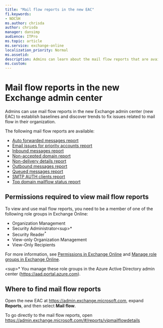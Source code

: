 ```yaml
---
title: "Mail flow reports in the new EAC"
f1.keywords:
- NOCSH
ms.author: chrisda
author: chrisda
manager: dansimp
audience: ITPro
ms.topic: article
ms.service: exchange-online
localization_priority: Normal
ms.assetid:
description: Admins can learn about the mail flow reports that are available in the new Exchange admin center.
ms.custom:
---
```


# Mail flow reports in the new Exchange admin center

Admins can use mail flow reports in the new Exchange admin center (new EAC) to establish baselines and discover trends to fix issues related to mail flow in their organization.

The following mail flow reports are available:

- [Auto forwarded messages report](mfr-auto-forwarded-messages-report.md)
- [Email issues for priority accounts report](mfr-email-issues-for-priority-accounts-report.md)
- [Inbound messages report](mfr-inbound-messages-and-outbound-messages-reports.md)
- [Non-accepted domain report](mfr-non-accepted-domain-report.md)
- [Non-delivery details report](mfr-non-delivery-details-report.md)
- [Outbound messages report](mfr-inbound-messages-and-outbound-messages-reports.md)
- [Queued messages report](mfr-queued-messages-report.md)
- [SMTP AUTH clients report](mfr-smtp-auth-clients-report.md)
- [Top domain mailflow status report](mfr-top-domain-mailflow-status-report.md)

## Permissions required to view mail flow reports

To view and use mail flow reports, you need to be a member of one of the following role groups in Exchange Online:

- Organization Management
- Security Administrator<sup\>*</sup>
- Security Reader<sup>\*</sup>
- View-only Organization Management
- View-Only Recipients

For more information, see [Permissions in Exchange Online](../../permissions-exo/permissions-exo.md) and [Manage role groups in Exchange Online](../../permissions-exo/role-groups.md).

<sup\>*</sup> You manage these role groups in the Azure Active Directory admin center (<https://aad.portal.azure.com>).

## Where to find mail flow reports

Open the new EAC at <https://admin.exchange.microsoft.com>, expand **Reports**, and then select **Mail flow**.

To go directly to the mail flow reports, open <https://admin.exchange.microsoft.com/#/reports/vipmailflowdetails>
